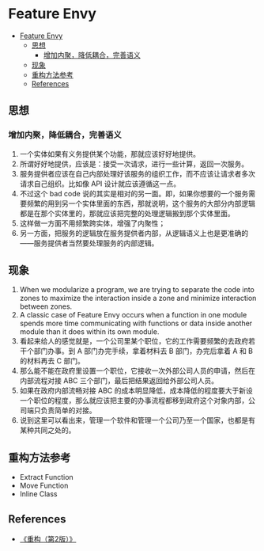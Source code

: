 # Feature Envy


<!-- TOC -->

- [Feature Envy](#feature-envy)
    - [思想](#思想)
        - [增加内聚，降低耦合，完善语义](#增加内聚降低耦合完善语义)
    - [现象](#现象)
    - [重构方法参考](#重构方法参考)
    - [References](#references)

<!-- /TOC -->


## 思想
### 增加内聚，降低耦合，完善语义
1. 一个实体如果有义务提供某个功能，那就应该好好地提供。
2. 所谓好好地提供，应该是：接受一次请求，进行一些计算，返回一次服务。
3. 服务提供者应该在自己内部处理好该服务的组织工作，而不应该让请求者多次请求自己组织。比如像 API 设计就应该遵循这一点。
4. 不过这个 bad code 说的其实是相对的另一面。即，如果你想要的一个服务需要频繁的用到另一个实体里面的东西，那就说明，这个服务的大部分内部逻辑都是在那个实体里的，那就应该把完整的处理逻辑搬到那个实体里面。
5. 这样做一方面不用频繁跨实体，增强了内聚性；
6. 另一方面，把服务的逻辑放在服务提供者内部，从逻辑语义上也是更准确的——服务提供者当然要处理服务的内部逻辑。
       

## 现象
1. When we modularize a program, we are trying to separate the code into zones to maximize the interaction inside a zone and minimize interaction between zones. 
2. A classic case of Feature Envy occurs when a function in one module spends more time communicating with functions or data inside another module than it does within its own module. 
3. 看起来给人的感觉就是，一个公司里某个职位，它的工作需要频繁的去政府若干个部门办事。到 A 部门办完手续，拿着材料去 B 部门，办完后拿着 A 和 B 的材料再去 C 部门。
4. 那么能不能在政府里设置一个职位，它接收一次外部公司人员的申请，然后在内部流程对接 ABC 三个部门，最后把结果返回给外部公司人员。
5. 如果在政府内部流畅对接 ABC 的成本明显降低，成本降低的程度要大于新设一个职位的程度，那么就应该把主要的办事流程都移到政府这个对象内部，公司端只负责简单的对接。
6. 说到这里可以看出来，管理一个软件和管理一个公司乃至一个国家，也都是有某种共同之处的。


## 重构方法参考
* Extract Function
* Move Function
* Inline Class


## References
* [《重构（第2版）》](https://book.douban.com/subject/33400354/)
